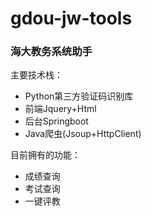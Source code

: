 # gdou-jw-tools
### 海大教务系统助手

主要技术栈：
+ Python第三方验证码识别库
+ 前端Jquery+Html
+ 后台Springboot
+ Java爬虫(Jsoup+HttpClient)

目前拥有的功能：
+ 成绩查询
+ 考试查询
+ 一键评教
